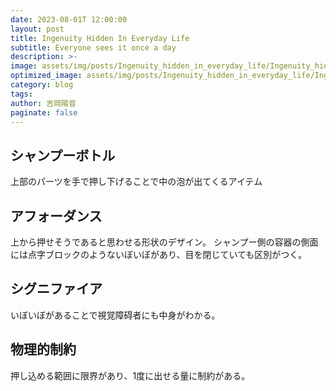 ```yaml
---
date: 2023-08-01T 12:00:00
layout: post
title: Ingenuity Hidden In Everyday Life
subtitle: Everyone sees it once a day
description: >-
image: assets/img/posts/Ingenuity_hidden_in_everyday_life/Ingenuity_hidden_in_everyday_life.jpg
optimized_image: assets/img/posts/Ingenuity_hidden_in_everyday_life/Ingenuity_hidden_in_everyday_life_resized_thumbnail.jpg
category: blog
tags: 
author: 吉岡陽音
paginate: false
---
```


## シャンプーボトル

上部のパーツを手で押し下げることで中の泡が出てくるアイテム


## アフォーダンス

上から押せそうであると思わせる形状のデザイン。
シャンプー側の容器の側面には点字ブロックのようないぼいぼがあり、目を閉じていても区別がつく。


## シグニファイア

いぼいぼがあることで視覚障碍者にも中身がわかる。

## 物理的制約

押し込める範囲に限界があり、1度に出せる量に制約がある。